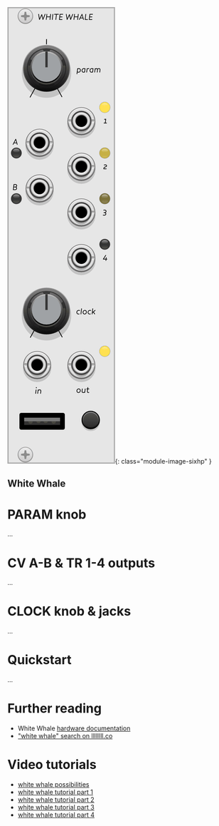 ![white whale module screenshot](../images/whitewhale.png){: class="module-image-sixhp" }
## White Whale

# PARAM knob

...

# CV A-B & TR 1-4 outputs

...

# CLOCK knob & jacks

...

# Quickstart

...

# Further reading

   * White Whale [hardware documentation](http://monome.org/docs/whitewhale/)
   * ["white whale" search on llllllll.co](https://llllllll.co/search?q=white%20whale)

# Video tutorials

   * [white whale possibilities](https://vimeo.com/104881064)
   * [white whale tutorial part 1](https://vimeo.com/105368808)
   * [white whale tutorial part 2](https://vimeo.com/105368874)
   * [white whale tutorial part 3](https://vimeo.com/105408057)
   * [white whale tutorial part 4](https://vimeo.com/105408747)

